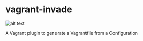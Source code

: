 # vagrant-invade
![alt text](https://github.com/frgmt/vagrant-invade/raw/develop/images/logo-256.png "Logo")

A Vagrant plugin to generate a Vagrantfile from a Configuration
